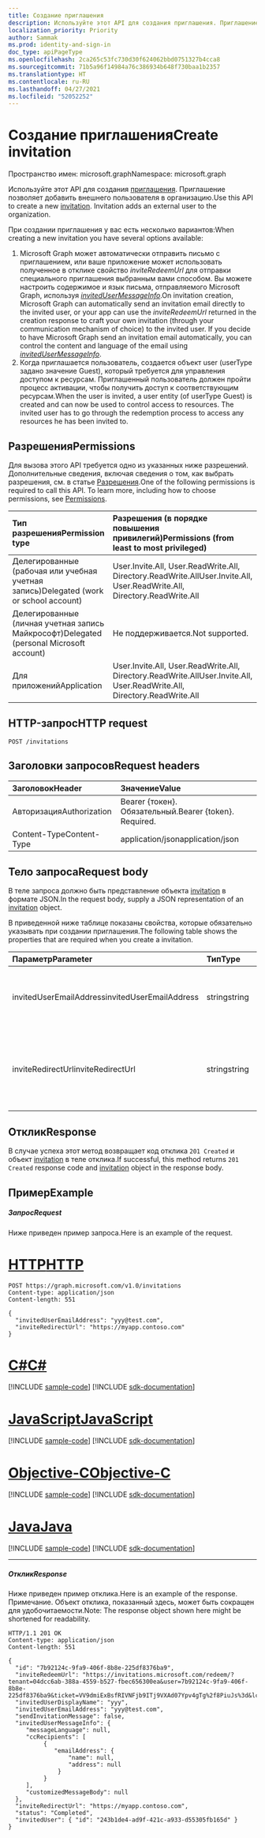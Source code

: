 ```yaml
---
title: Создание приглашения
description: Используйте этот API для создания приглашения. Приглашение позволяет добавить внешнего пользователя в организацию.
localization_priority: Priority
author: Sammak
ms.prod: identity-and-sign-in
doc_type: apiPageType
ms.openlocfilehash: 2ca265c53fc730d30f624062bbd0751327b4cca8
ms.sourcegitcommit: 71b5a96f14984a76c386934b648f730baa1b2357
ms.translationtype: HT
ms.contentlocale: ru-RU
ms.lasthandoff: 04/27/2021
ms.locfileid: "52052252"
---
```

# <a name="create-invitation"></a><span data-ttu-id="1ac2d-104">Создание приглашения</span><span class="sxs-lookup"><span data-stu-id="1ac2d-104">Create invitation</span></span>

<span data-ttu-id="1ac2d-105">Пространство имен: microsoft.graph</span><span class="sxs-lookup"><span data-stu-id="1ac2d-105">Namespace: microsoft.graph</span></span>

<span data-ttu-id="1ac2d-p102">Используйте этот API для создания [приглашения](../resources/invitation.md). Приглашение позволяет добавить внешнего пользователя в организацию.</span><span class="sxs-lookup"><span data-stu-id="1ac2d-p102">Use this API to create a new [invitation](../resources/invitation.md). Invitation adds an external user to the organization.</span></span>

<span data-ttu-id="1ac2d-108">При создании приглашения у вас есть несколько вариантов:</span><span class="sxs-lookup"><span data-stu-id="1ac2d-108">When creating a new invitation you have several options available:</span></span>

1. <span data-ttu-id="1ac2d-p103">Microsoft Graph может автоматически отправить письмо с приглашением, или ваше приложение может использовать полученное в отклике свойство *inviteRedeemUrl* для отправки специального приглашения выбранным вами способом. Вы можете настроить содержимое и язык письма, отправляемого Microsoft Graph, используя [*invitedUserMessageInfo*](../resources/invitedusermessageinfo.md).</span><span class="sxs-lookup"><span data-stu-id="1ac2d-p103">On invitation creation, Microsoft Graph can automatically send an invitation email directly to the invited user, or your app can use the *inviteRedeemUrl* returned in the creation response to craft your own invitation (through your communication mechanism of choice) to the invited user. If you decide to have Microsoft Graph send an invitation email automatically, you can control the content and language of the email using [*invitedUserMessageInfo*](../resources/invitedusermessageinfo.md).</span></span>
2. <span data-ttu-id="1ac2d-p104">Когда приглашается пользователь, создается объект user (userType задано значение Guest), который требуется для управления доступом к ресурсам. Приглашенный пользователь должен пройти процесс активации, чтобы получить доступ к соответствующим ресурсам.</span><span class="sxs-lookup"><span data-stu-id="1ac2d-p104">When the user is invited, a user entity (of userType Guest) is created and can now be used to control access to resources. The invited user has to go through the redemption process to access any resources he has been invited to.</span></span>

## <a name="permissions"></a><span data-ttu-id="1ac2d-113">Разрешения</span><span class="sxs-lookup"><span data-stu-id="1ac2d-113">Permissions</span></span>
<span data-ttu-id="1ac2d-p105">Для вызова этого API требуется одно из указанных ниже разрешений. Дополнительные сведения, включая сведения о том, как выбрать разрешения, см. в статье [Разрешения](/graph/permissions-reference).</span><span class="sxs-lookup"><span data-stu-id="1ac2d-p105">One of the following permissions is required to call this API. To learn more, including how to choose permissions, see [Permissions](/graph/permissions-reference).</span></span>


|<span data-ttu-id="1ac2d-116">Тип разрешения</span><span class="sxs-lookup"><span data-stu-id="1ac2d-116">Permission type</span></span>      | <span data-ttu-id="1ac2d-117">Разрешения (в порядке повышения привилегий)</span><span class="sxs-lookup"><span data-stu-id="1ac2d-117">Permissions (from least to most privileged)</span></span>              |
|:--------------------|:---------------------------------------------------------|
|<span data-ttu-id="1ac2d-118">Делегированные (рабочая или учебная учетная запись)</span><span class="sxs-lookup"><span data-stu-id="1ac2d-118">Delegated (work or school account)</span></span> | <span data-ttu-id="1ac2d-119">User.Invite.All, User.ReadWrite.All, Directory.ReadWrite.All</span><span class="sxs-lookup"><span data-stu-id="1ac2d-119">User.Invite.All, User.ReadWrite.All, Directory.ReadWrite.All</span></span>    |
|<span data-ttu-id="1ac2d-120">Делегированные (личная учетная запись Майкрософт)</span><span class="sxs-lookup"><span data-stu-id="1ac2d-120">Delegated (personal Microsoft account)</span></span> | <span data-ttu-id="1ac2d-121">Не поддерживается.</span><span class="sxs-lookup"><span data-stu-id="1ac2d-121">Not supported.</span></span>    |
|<span data-ttu-id="1ac2d-122">Для приложений</span><span class="sxs-lookup"><span data-stu-id="1ac2d-122">Application</span></span> | <span data-ttu-id="1ac2d-123">User.Invite.All, User.ReadWrite.All, Directory.ReadWrite.All</span><span class="sxs-lookup"><span data-stu-id="1ac2d-123">User.Invite.All, User.ReadWrite.All, Directory.ReadWrite.All</span></span> |

## <a name="http-request"></a><span data-ttu-id="1ac2d-124">HTTP-запрос</span><span class="sxs-lookup"><span data-stu-id="1ac2d-124">HTTP request</span></span>
<!-- { "blockType": "ignored" } -->
```http
POST /invitations
```
## <a name="request-headers"></a><span data-ttu-id="1ac2d-125">Заголовки запросов</span><span class="sxs-lookup"><span data-stu-id="1ac2d-125">Request headers</span></span>
| <span data-ttu-id="1ac2d-126">Заголовок</span><span class="sxs-lookup"><span data-stu-id="1ac2d-126">Header</span></span>       | <span data-ttu-id="1ac2d-127">Значение</span><span class="sxs-lookup"><span data-stu-id="1ac2d-127">Value</span></span> |
|:---------------|:--------|
| <span data-ttu-id="1ac2d-128">Авторизация</span><span class="sxs-lookup"><span data-stu-id="1ac2d-128">Authorization</span></span>  | <span data-ttu-id="1ac2d-p106">Bearer {токен}. Обязательный.</span><span class="sxs-lookup"><span data-stu-id="1ac2d-p106">Bearer {token}. Required.</span></span>  |
| <span data-ttu-id="1ac2d-131">Content-Type</span><span class="sxs-lookup"><span data-stu-id="1ac2d-131">Content-Type</span></span>  | <span data-ttu-id="1ac2d-132">application/json</span><span class="sxs-lookup"><span data-stu-id="1ac2d-132">application/json</span></span>  |

## <a name="request-body"></a><span data-ttu-id="1ac2d-133">Тело запроса</span><span class="sxs-lookup"><span data-stu-id="1ac2d-133">Request body</span></span>
<span data-ttu-id="1ac2d-134">В теле запроса должно быть представление объекта [invitation](../resources/invitation.md) в формате JSON.</span><span class="sxs-lookup"><span data-stu-id="1ac2d-134">In the request body, supply a JSON representation of an [invitation](../resources/invitation.md) object.</span></span>

<span data-ttu-id="1ac2d-135">В приведенной ниже таблице показаны свойства, которые обязательно указывать при создании приглашения.</span><span class="sxs-lookup"><span data-stu-id="1ac2d-135">The following table shows the properties that are required when you create a invitation.</span></span>

| <span data-ttu-id="1ac2d-136">Параметр</span><span class="sxs-lookup"><span data-stu-id="1ac2d-136">Parameter</span></span> | <span data-ttu-id="1ac2d-137">Тип</span><span class="sxs-lookup"><span data-stu-id="1ac2d-137">Type</span></span> | <span data-ttu-id="1ac2d-138">Описание</span><span class="sxs-lookup"><span data-stu-id="1ac2d-138">Description</span></span>|
|:---------------|:--------|:----------|
|<span data-ttu-id="1ac2d-139">invitedUserEmailAddress</span><span class="sxs-lookup"><span data-stu-id="1ac2d-139">invitedUserEmailAddress</span></span> |<span data-ttu-id="1ac2d-140">string</span><span class="sxs-lookup"><span data-stu-id="1ac2d-140">string</span></span> | <span data-ttu-id="1ac2d-141">Адрес электронной почты приглашаемого пользователя.</span><span class="sxs-lookup"><span data-stu-id="1ac2d-141">The email address of the user you are inviting.</span></span>|
|<span data-ttu-id="1ac2d-142">inviteRedirectUrl</span><span class="sxs-lookup"><span data-stu-id="1ac2d-142">inviteRedirectUrl</span></span> |<span data-ttu-id="1ac2d-143">string</span><span class="sxs-lookup"><span data-stu-id="1ac2d-143">string</span></span> |<span data-ttu-id="1ac2d-144">URL-адрес, на который пользователь перенаправляется после активации.</span><span class="sxs-lookup"><span data-stu-id="1ac2d-144">The URL that the user will be redirected to after redemption.</span></span>|

## <a name="response"></a><span data-ttu-id="1ac2d-145">Отклик</span><span class="sxs-lookup"><span data-stu-id="1ac2d-145">Response</span></span>

<span data-ttu-id="1ac2d-146">В случае успеха этот метод возвращает код отклика `201 Created` и объект [invitation](../resources/invitation.md) в теле отклика.</span><span class="sxs-lookup"><span data-stu-id="1ac2d-146">If successful, this method returns `201 Created` response code and [invitation](../resources/invitation.md) object in the response body.</span></span>

## <a name="example"></a><span data-ttu-id="1ac2d-147">Пример</span><span class="sxs-lookup"><span data-stu-id="1ac2d-147">Example</span></span>
##### <a name="request"></a><span data-ttu-id="1ac2d-148">Запрос</span><span class="sxs-lookup"><span data-stu-id="1ac2d-148">Request</span></span>
<span data-ttu-id="1ac2d-149">Ниже приведен пример запроса.</span><span class="sxs-lookup"><span data-stu-id="1ac2d-149">Here is an example of the request.</span></span>

# <a name="http"></a>[<span data-ttu-id="1ac2d-150">HTTP</span><span class="sxs-lookup"><span data-stu-id="1ac2d-150">HTTP</span></span>](#tab/http)
<!-- {
  "blockType": "request",
  "name": "create_invitation_post"
}-->
```http
POST https://graph.microsoft.com/v1.0/invitations
Content-type: application/json
Content-length: 551

{
  "invitedUserEmailAddress": "yyy@test.com",
  "inviteRedirectUrl": "https://myapp.contoso.com"
}
```
# <a name="c"></a>[<span data-ttu-id="1ac2d-151">C#</span><span class="sxs-lookup"><span data-stu-id="1ac2d-151">C#</span></span>](#tab/csharp)
[!INCLUDE [sample-code](../includes/snippets/csharp/create-invitation-post-csharp-snippets.md)]
[!INCLUDE [sdk-documentation](../includes/snippets/snippets-sdk-documentation-link.md)]

# <a name="javascript"></a>[<span data-ttu-id="1ac2d-152">JavaScript</span><span class="sxs-lookup"><span data-stu-id="1ac2d-152">JavaScript</span></span>](#tab/javascript)
[!INCLUDE [sample-code](../includes/snippets/javascript/create-invitation-post-javascript-snippets.md)]
[!INCLUDE [sdk-documentation](../includes/snippets/snippets-sdk-documentation-link.md)]

# <a name="objective-c"></a>[<span data-ttu-id="1ac2d-153">Objective-C</span><span class="sxs-lookup"><span data-stu-id="1ac2d-153">Objective-C</span></span>](#tab/objc)
[!INCLUDE [sample-code](../includes/snippets/objc/create-invitation-post-objc-snippets.md)]
[!INCLUDE [sdk-documentation](../includes/snippets/snippets-sdk-documentation-link.md)]

# <a name="java"></a>[<span data-ttu-id="1ac2d-154">Java</span><span class="sxs-lookup"><span data-stu-id="1ac2d-154">Java</span></span>](#tab/java)
[!INCLUDE [sample-code](../includes/snippets/java/create-invitation-post-java-snippets.md)]
[!INCLUDE [sdk-documentation](../includes/snippets/snippets-sdk-documentation-link.md)]

---


##### <a name="response"></a><span data-ttu-id="1ac2d-155">Отклик</span><span class="sxs-lookup"><span data-stu-id="1ac2d-155">Response</span></span>
<span data-ttu-id="1ac2d-156">Ниже приведен пример отклика.</span><span class="sxs-lookup"><span data-stu-id="1ac2d-156">Here is an example of the response.</span></span> <span data-ttu-id="1ac2d-157">Примечание. Объект отклика, показанный здесь, может быть сокращен для удобочитаемости.</span><span class="sxs-lookup"><span data-stu-id="1ac2d-157">Note: The response object shown here might be shortened for readability.</span></span>
<!-- {
  "blockType": "response",
  "truncated": true,
  "@odata.type": "microsoft.graph.invitation"
} -->
```http
HTTP/1.1 201 OK
Content-type: application/json
Content-length: 551

{
  "id": "7b92124c-9fa9-406f-8b8e-225df8376ba9",
  "inviteRedeemUrl": "https://invitations.microsoft.com/redeem/?tenant=04dcc6ab-388a-4559-b527-fbec656300ea&user=7b92124c-9fa9-406f-8b8e-225df8376ba9&ticket=VV9dmiExBsfRIVNFjb9ITj9VXAd07Ypv4gTg%2f8PiuJs%3d&lc=1033&ver=2.0",
  "invitedUserDisplayName": "yyy",
  "invitedUserEmailAddress": "yyy@test.com",
  "sendInvitationMessage": false,
  "invitedUserMessageInfo": {
     "messageLanguage": null,
     "ccRecipients": [
          {
             "emailAddress": {
                 "name": null,
                 "address": null
              }
          }
     ],
     "customizedMessageBody": null
  },
  "inviteRedirectUrl": "https://myapp.contoso.com",
  "status": "Completed",
  "invitedUser": { "id": "243b1de4-ad9f-421c-a933-d55305fb165d" }
}
```

<!-- {
  "type": "#page.annotation",
  "suppressions": [
  ]
}-->

